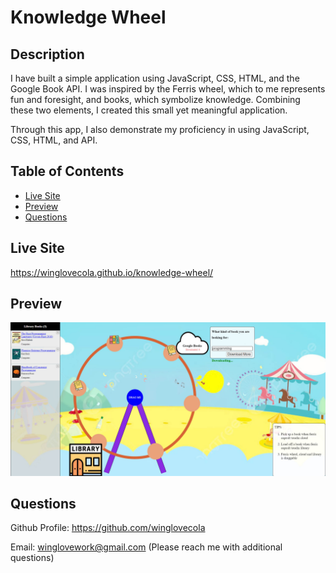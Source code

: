 # Knowledge Wheel



## Description

I have built a simple application using JavaScript, CSS, HTML, and the Google Book API. I was inspired by the Ferris wheel, which to me represents fun and foresight, and books, which symbolize knowledge. Combining these two elements, I created this small yet meaningful application.

Through this app, I also demonstrate my proficiency in using JavaScript, CSS, HTML, and API.



## Table of Contents

- [Live Site](#live-site)
- [Preview](#preview)
- [Questions](#questions)


## Live Site

https://winglovecola.github.io/knowledge-wheel/



## Preview

![Screenshot](https://github.com/winglovecola/knowledge-wheel/blob/main/img/screenshot.jpg?raw=true)



## Questions

Github Profile: https://github.com/winglovecola

Email: winglovework@gmail.com (Please reach me with additional questions)







